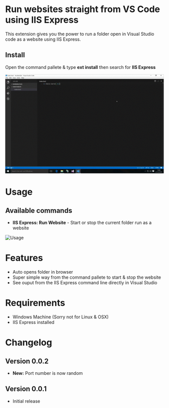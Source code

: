 # Run websites straight from VS Code using IIS Express
This extension gives you the power to run a folder open in Visual Studio code as a website using IIS Express.

## Install
Open the command pallete & type **ext install** then search for **IIS Express**

![Install](images/iis-express-install.gif)

# Usage
## Available commands
* **IIS Express: Run Website** - Start or stop the current folder run as a website

![Usage](images/iis-express-usage.gif)

# Features
* Auto opens folder in browser
* Super simple way from the command pallete to start & stop the website
* See ouput from the IIS Express command line directly in Visual Studio 

# Requirements 
* Windows Machine (Sorry not for Linux & OSX)
* IIS Express installed


# Changelog
## Version 0.0.2
* **New:** Port number is now random

## Version 0.0.1
* Initial release